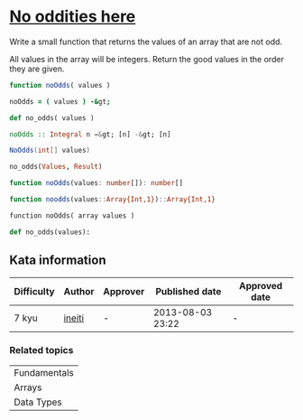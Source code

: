 
<h1><a href="https://www.codewars.com/kata/51fd6bc82bc150b28e0000ce">No oddities here</a></h1>
<p>
Write a small function that returns the values of an array that are not odd. 

All values in the array will be integers. Return the good values in the order they are given.

```javascript
function noOdds( values )
```
```coffeescript
noOdds = ( values ) -&gt;
```
```ruby
def no_odds( values )
```
```haskell
noOdds :: Integral n =&gt; [n] -&gt; [n]
```
```csharp
NoOdds(int[] values)
```
```prolog
no_odds(Values, Result)
```
```typescript
function noOdds(values: number[]): number[]
```
```julia
function noodds(values::Array{Int,1})::Array{Int,1}
```
```cfml
function noOdds( array values )
```
```python
def no_odds(values):
```

</p>
<h2>Kata information</h2>
<table>
  <thead>
    <tr>
      <th>Difficulty</th>
      <th>Author</th>
      <th>Approver</th>
      <th>Published date</th>
      <th>Approved date</th>
    </tr>
  </thead>
  <tbody>
    <tr>
      <td>7 kyu</td>
      <td> <a href="https://www.codewars.com/users/ineiti">ineiti</a></td>
      <td>-</td>
      <td>2013-08-03 23:22</td>
      <td>-</td>
    </tr>
  </tbody>
</table>
<h3>Related topics</h3>
<table>
  <tbody></tbody>
  <tr>
    <td>Fundamentals</td>
  </tr>
  <tr>
    <td>Arrays</td>
  </tr>
  <tr>
    <td>Data Types</td>
  </tr>
</table>